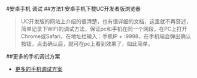 #安卓手机 调试
##方法1:安卓手机下载UC开发者版浏览器
> UC开发版的网站上介绍的很清楚，也有很详细的文档，这里就不再赘述，简单记录下WIFI的调试方法，保证pc和手机在同一个网段，在PC上打开Chrome或Safari，在地址栏输入：手机IP + :9998，在手机端会弹出确认按钮，点击确认后，就可在pc上看到效果了，如此简单。

##更多的手机调试方案
+ [更多的手机调试方案](http://yanhaijing.com/mobile/2014/12/17/web-debug-for-mobile/)